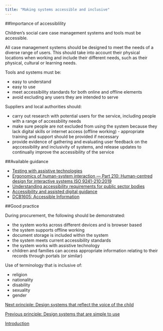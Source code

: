 ```yaml
---
title: "Making systems accessible and inclusive"
---
```


##Importance of accessiblility

Children’s social care case management systems and tools must be accessible.

All case management systems should be designed to meet the needs of a diverse range of users. This should take into account their physical locations when working and include their different needs, such as their physical, cultural or learning needs. 

Tools and systems must be:

* easy to understand
* easy to use
* meet accessibility standards for both online and offline elements
* avoid excluding any users they are intended to serve

Suppliers and local authorities should:

* carry out research with potential users for the service, including people with a range of accessbility needs
* make sure people are not excluded from using the system because they lack digital skills or internet access (offline working) - appropriate training and support should be provided if necessary 
* provide evidence of gathering and evaluating user feedback on the aqccessibility and inclusivity of systems, and release updates to continually improve the accessibility of the service

##Available guidance

* [Testing with assistive technologies](https://www.gov.uk/service-manual/technology/testing-with-assistive-technologies)
* [Ergonomics of human-system interaction — Part 210: Human-centred design for interactive systems ISO 9241-210:2019](https://www.iso.org/standard/77520.html)
* [Understanding accessibility requirements for public sector bodies](https://www.gov.uk/guidance/accessibility-requirements-for-public-sector-websites-and-apps)
* [Accessibility and assisted digital guidance](https://www.gov.uk/service-manual/helping-people-to-use-your-service/making-your-service-accessible-an-introduction)
* [DCB1605: Accessible Information](https://digital.nhs.uk/data-and-information/information-standards/information-standards-and-data-collections-including-extractions/publications-and-notifications/standards-and-collections/dcb1605-accessible-information)

##Good practice

During procurement, the following should be demonstrated:

* the system works across different devices and is browser based
* the system supports offline working
* document storage is included within the system
* the system meets current accessibility standards 
* the system works with assistive technology
* children and families can access appropriate information relating to their records through portals (or similar)

Use of terminology that is inclusive of:

* religion
* nationality
* disability
* sexuality
* gender

[Next principle: Design systems that reflect the voice of the child](/principle-5)

[Previous principle: Design systems that are simple to use](/principle-3)

[Introduction](/index)

